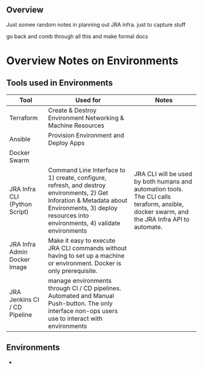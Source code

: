  ## Overview
 
 Just somee random notes in planning out JRA infra.  just to capture stuff
 
 go back and comb through all this and make formal docs
 
# Overview Notes on Environments

## Tools used in Environments

| Tool | Used for | Notes |
| ----- |  -----   | -----  | 
| Terraform | Create & Destroy Environment Networking & Machine Resources | |
| Ansible | Provision Environment and Deploy Apps | |
| Docker Swarm |  | |
| JRA Infra CLI (Python Script) | Command Line Interface to 1) create, configure, refresh, and destroy environments, 2) Get Inforation & Metadata about Environments, 3) deploy resources into environments, 4) validate environments  | JRA CLI will be used by both humans and automation tools. The CLI calls teraform, ansible, docker swarm, and the JRA Infra API to automate. | 
| JRA Infra Admin Docker Image | Make it easy to execute JRA CLI commands without having to set up a machine or environment.  Docker is only prerequisite.  | | 
| JRA Jenkins CI / CD Pipeline | manage environments through CI / CD pipelines.  Automated and Manual Push-button.  The only interface non-ops users use to interact with environments  | | 


## Environments


  -  
     
